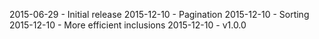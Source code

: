 2015-06-29 - Initial release
2015-12-10 - Pagination
2015-12-10 - Sorting
2015-12-10 - More efficient inclusions
2015-12-10 - v1.0.0
